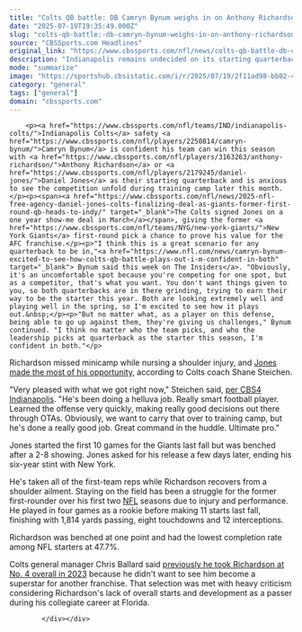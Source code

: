 ```yaml
---
title: "Colts QB battle: DB Camryn Bynum weighs in on Anthony Richardson vs. Daniel Jones debate"
date: "2025-07-19T19:35:49.000Z"
slug: "colts-qb-battle:-db-camryn-bynum-weighs-in-on-anthony-richardson-vs.-daniel-jones-debate"
source: "CBSSports.com Headlines"
original_link: "https://www.cbssports.com/nfl/news/colts-qb-battle-db-camryn-bynum-weighs-in-on-anthony-richardson-vs-daniel-jones-debate/"
description: "Indianapolis remains undecided on its starting quarterback with training camp ahead"
mode: "summarize"
image: "https://sportshub.cbsistatic.com/i/r/2025/07/19/2f11ad98-bb02-41b1-b044-27724c260017/thumbnail/1200x675/8ad71c44bd7a2072bf305a684536b543/richardson.png"
category: "general"
tags: ["general"]
domain: "cbssports.com"
---
```

<div id="readability-page-1" class="page"><div>
        
        
                            
                
        <p><a href="https://www.cbssports.com/nfl/teams/IND/indianapolis-colts/">Indianapolis Colts</a> safety <a href="https://www.cbssports.com/nfl/players/2250814/camryn-bynum/">Camryn Bynum</a> is confident his team can win this season with <a href="https://www.cbssports.com/nfl/players/3163263/anthony-richardson/">Anthony Richardson</a> or <a href="https://www.cbssports.com/nfl/players/2179245/daniel-jones/">Daniel Jones</a> as their starting quarterback and is anxious to see the competition unfold during training camp later this month.</p><p><span><a href="https://www.cbssports.com/nfl/news/2025-nfl-free-agency-daniel-jones-colts-finalizing-deal-as-giants-former-first-round-qb-heads-to-indy/" target="_blank">The Colts signed Jones on a one year show-me deal in March</a></span>, giving the former <a href="https://www.cbssports.com/nfl/teams/NYG/new-york-giants/">New York Giants</a> first-round pick a chance to prove his value for the AFC franchise.</p><p>"I think this is a great scenario for any quarterback to be in,"<a href="https://www.nfl.com/news/camryn-bynum-excited-to-see-how-colts-qb-battle-plays-out-i-m-confident-in-both" target="_blank"> Bynum said this week on The Insiders</a>. "Obviously, it's an uncomfortable spot because you're competing for one spot, but as a competitor, that's what you want. You don't want things given to you, so both quarterbacks are in there grinding, trying to earn their way to be the starter this year. Both are looking extremely well and playing well in the spring, so I'm excited to see how it plays out.&nbsp;</p><p>"But no matter what, as a player on this defense, being able to go up against them, they're giving us challenges," Bynum continued. "I think no matter who the team picks, and who the leadership picks at quarterback as the starter this season, I'm confident in both."</p>
        

<p>Richardson missed minicamp while nursing a shoulder injury, and <span><a href="https://www.cbssports.com/nfl/news/colts-coach-says-daniel-jones-is-doing-a-helluva-job-with-qb-battle-extended-to-training-camp/" target="_blank">Jones made the most of his opportunity</a></span>, according to Colts coach Shane Steichen.</p><p>"Very pleased with what we got right now," Steichen said,&nbsp;<a href="https://cbs4indy.com/sports/daniel-jones-has-been-as-advertised-in-pursuit-to-be-colts-starting-quarterback/" target="_blank" rel="nofollow">per CBS4 Indianapolis</a>. "He's been doing a helluva job. Really smart football player. Learned the offense very quickly, making really good decisions out there through OTAs. Obviously, we want to carry that over to training camp, but he's done a really good job. Great command in the huddle. Ultimate pro."</p><p>Jones started the first 10 games for the Giants last fall but was benched after a 2-8 showing. Jones asked for his release a few days later, ending his six-year stint with New York. &nbsp;</p>
        

<p>He's taken all of the first-team reps while Richardson recovers from a shoulder ailment. Staying on the field has been a struggle for the former first-rounder over his first two <a href="https://cbssports.com/nfl/">NFL</a> seasons due to injury and performance. He played in four games as a rookie before making 11 starts last fall, finishing with 1,814 yards passing, eight touchdowns and 12 interceptions.</p><p>Richardson was benched at one point and had the lowest completion rate among NFL starters at 47.7%.</p><p>Colts general manager Chris Ballard said <span><a href="https://www.cbssports.com/nfl/news/colts-gm-on-picking-anthony-richardson-i-didnt-want-to-look-up-and-watch-him-be-a-superstar-somewhere-else/" target="_blank">previously he took Richardson at No. 4 overall in 2023</a></span> because he didn't want to see him become a superstar for another franchise. That selection was met with heavy criticism considering Richardson's lack of overall starts and development as a passer during his collegiate career at Florida.</p>
        




        
            </div></div>